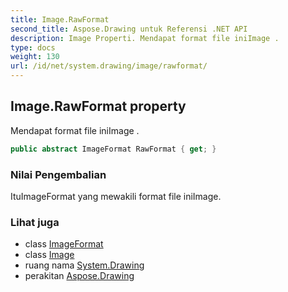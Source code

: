 ```yaml
---
title: Image.RawFormat
second_title: Aspose.Drawing untuk Referensi .NET API
description: Image Properti. Mendapat format file iniImage .
type: docs
weight: 130
url: /id/net/system.drawing/image/rawformat/
---
```

## Image.RawFormat property

Mendapat format file iniImage .

```csharp
public abstract ImageFormat RawFormat { get; }
```

### Nilai Pengembalian

ItuImageFormat yang mewakili format file iniImage.

### Lihat juga

* class [ImageFormat](../../../system.drawing.imaging/imageformat/)
* class [Image](../)
* ruang nama [System.Drawing](../../image/)
* perakitan [Aspose.Drawing](../../../)


